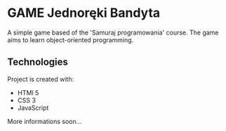 # GAME Jednoręki Bandyta
A simple game based of the 'Samuraj programowania' course.
The game aims to learn object-oriented programming.
## Technologies
Project is created with:
* HTMl 5
* CSS 3
* JavaScript

More informations soon... 